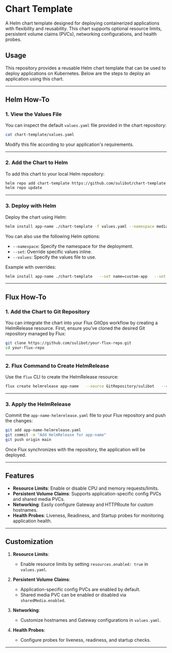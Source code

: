 
# Chart Template

A Helm chart template designed for deploying containerized applications with flexibility and reusability. This chart supports optional resource limits, persistent volume claims (PVCs), networking configurations, and health probes.

## Usage

This repository provides a reusable Helm chart template that can be used to deploy applications on Kubernetes. Below are the steps to deploy an application using this chart.

---

## Helm How-To

### 1. View the Values File

You can inspect the default `values.yaml` file provided in the chart repository:

```bash
cat chart-template/values.yaml
```

Modify this file according to your application's requirements.

---

### 2. Add the Chart to Helm

To add this chart to your local Helm repository:

```bash
helm repo add chart-template https://github.com/sulibot/chart-template
helm repo update
```

---

### 3. Deploy with Helm

Deploy the chart using Helm:

```bash
helm install app-name ./chart-template -f values.yaml --namespace media
```

You can also use the following Helm options:

- `--namespace`: Specify the namespace for the deployment.
- `--set`: Override specific values inline.
- `--values`: Specify the values file to use.

Example with overrides:

```bash
helm install app-name ./chart-template   --set name=custom-app   --set namespace=custom-namespace   -f values.yaml
```

---

## Flux How-To

### 1. Add the Chart to Git Repository

You can integrate the chart into your Flux GitOps workflow by creating a HelmRelease resource. First, ensure you’ve cloned the desired Git repository managed by Flux:

```bash
git clone https://github.com/sulibot/your-flux-repo.git
cd your-flux-repo
```

---

### 2. Flux Command to Create HelmRelease

Use the `flux` CLI to create the HelmRelease resource:

```bash
flux create helmrelease app-name   --source GitRepository/sulibot   --chart https://github.com/sulibot/chart-template   --values values.yaml   --chart-version 0.1.0   --interval 1h   --export > app-name-helmrelease.yaml
```

---

### 3. Apply the HelmRelease

Commit the `app-name-helmrelease.yaml` file to your Flux repository and push the changes:

```bash
git add app-name-helmrelease.yaml
git commit -m "Add HelmRelease for app-name"
git push origin main
```

Once Flux synchronizes with the repository, the application will be deployed.

---

## Features

- **Resource Limits**: Enable or disable CPU and memory requests/limits.
- **Persistent Volume Claims**: Supports application-specific config PVCs and shared media PVCs.
- **Networking**: Easily configure Gateway and HTTPRoute for custom hostnames.
- **Health Probes**: Liveness, Readiness, and Startup probes for monitoring application health.

---

## Customization

1. **Resource Limits**:
   - Enable resource limits by setting `resources.enabled: true` in `values.yaml`.

2. **Persistent Volume Claims**:
   - Application-specific config PVCs are enabled by default.
   - Shared media PVC can be enabled or disabled via `sharedMedia.enabled`.

3. **Networking**:
   - Customize hostnames and Gateway configurations in `values.yaml`.

4. **Health Probes**:
   - Configure probes for liveness, readiness, and startup checks.

---